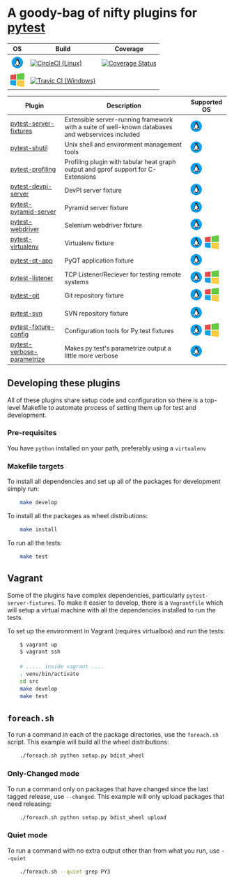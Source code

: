 # A goody-bag of nifty plugins for [pytest](https://pytest.org)

OS | Build | Coverage |
 ------  | ----- | -------- |
 ![Linux](img/linux.png) | [![CircleCI (Linux)](https://circleci.com/gh/man-group/pytest-plugins/tree/master.svg?style=svg)](https://circleci.com/gh/man-group/pytest-plugins/tree/master) | [![Coverage Status](https://coveralls.io/repos/github/manahl/pytest-plugins/badge.svg?branch=master)](https://coveralls.io/github/manahl/pytest-plugins?branch=master)
 ![Windows](img/windows.png) | [![Travic CI (Windows)](https://travis-ci.org/man-group/pytest-plugins.svg?branch=master)](https://travis-ci.org/man-group/pytest-plugins) |

Plugin | Description | Supported OS |
------ | ----------- | ------------ |
| [pytest-server-fixtures](pytest-server-fixtures) |  Extensible server-running framework with a suite of well-known databases and webservices included | ![Linux](img/linux.png)
| [pytest-shutil](pytest-shutil) | Unix shell and environment management tools |![Linux](img/linux.png)
| [pytest-profiling](pytest-profiling) | Profiling plugin with tabular heat graph output and gprof support for C-Extensions |![Linux](img/linux.png)
| [pytest-devpi-server](pytest-devpi-server) | DevPI server fixture |![Linux](img/linux.png)
| [pytest-pyramid-server](pytest-pyramid-server) | Pyramid server fixture |![Linux](img/linux.png)
| [pytest-webdriver](pytest-webdriver) | Selenium webdriver fixture |![Linux](img/linux.png)
| [pytest-virtualenv](pytest-virtualenv) | Virtualenv fixture |![Linux](img/linux.png) ![Windows](img/windows.png)
| [pytest-qt-app](pytest-qt-app) | PyQT application fixture |![Linux](img/linux.png)
| [pytest-listener](pytest-listener)  | TCP Listener/Reciever for testing remote systems |![Linux](img/linux.png) ![Windows](img/windows.png)
| [pytest-git](pytest-git) | Git repository fixture |![Linux](img/linux.png) ![Windows](img/windows.png)
| [pytest-svn](pytest-svn) | SVN repository fixture |![Linux](img/linux.png)
| [pytest-fixture-config](pytest-fixture-config) | Configuration tools for Py.test fixtures |![Linux](img/linux.png) ![Windows](img/windows.png)
| [pytest-verbose-parametrize](pytest-verbose-parametrize) | Makes py.test's parametrize output a little more verbose |![Linux](img/linux.png)


## Developing these plugins

All of these plugins share setup code and configuration so there is a top-level Makefile to
automate process of setting them up for test and development.

### Pre-requisites

You have `python` installed on your path, preferably using a `virtualenv`

### Makefile targets

To install all dependencies and set up all of the packages for development simply run:

```bash
    make develop
```

To install all the packages as wheel distributions:

```bash
    make install
```

To run all the tests:

```bash
    make test
```

## Vagrant

Some of the plugins have complex dependencies, particularly `pytest-server-fixtures`.
To make it easier to develop, there is a `Vagrantfile` which will setup a virtual machine
with all the dependencies installed to run the tests.

To set up the environment in Vagrant (requires virtualbox) and run the tests:

```bash
    $ vagrant up
    $ vagrant ssh

    # ..... inside vagrant ....
    . venv/bin/activate
    cd src
    make develop
    make test
```

## `foreach.sh`

To run a command in each of the package directories, use the `foreach.sh` script.
This example will build all the wheel distributions:

```bash
    ./foreach.sh python setup.py bdist_wheel
```

### Only-Changed mode

To run a command only on packages that have changed since the last tagged release, use `--changed`.
This example will only upload packages that need releasing:

```bash
    ./foreach.sh python setup.py bdist_wheel upload
```

### Quiet mode

To run a command with no extra output other than from what you run, use `--quiet`
```bash
    ./foreach.sh --quiet grep PY3
```


